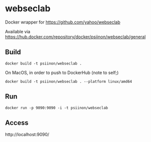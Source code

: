 # webseclab
Docker wrapper for https://github.com/yahoo/webseclab

Available via https://hub.docker.com/repository/docker/psiinon/webseclab/general

## Build

`docker build -t psiinon/webseclab .`

On MacOS, in order to push to DockerHub (note to self;)

`docker build -t psiinon/webseclab . --platform linux/amd64`

## Run

`docker run -p 9090:9090 -i -t psiinon/webseclab`

## Access

http://localhost:9090/
